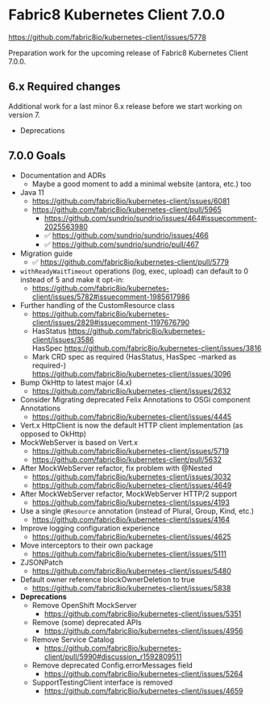 # Fabric8 Kubernetes Client 7.0.0

https://github.com/fabric8io/kubernetes-client/issues/5778

Preparation work for the upcoming release of Fabric8 Kubernetes Client 7.0.0.

## 6.x Required changes

Additional work for a last minor 6.x release before we start working on version 7.

- Deprecations

## 7.0.0 Goals

- Documentation and ADRs
  - Maybe a good moment to add a minimal website (antora, etc.) too
- Java 11
  - https://github.com/fabric8io/kubernetes-client/issues/6081
  - https://github.com/fabric8io/kubernetes-client/pull/5965
    - https://github.com/sundrio/sundrio/issues/464#issuecomment-2025563980
    - ✅ https://github.com/sundrio/sundrio/issues/466
    - ✅ https://github.com/sundrio/sundrio/pull/467
- Migration guide
  - ✅ https://github.com/fabric8io/kubernetes-client/pull/5779
- `withReadyWaitTimeout` operations (log, exec, upload) can default to 0 instead of 5 and make it opt-in:
  - https://github.com/fabric8io/kubernetes-client/issues/5782#issuecomment-1985617986
- Further handling of the CustomResource class
  - https://github.com/fabric8io/kubernetes-client/issues/2829#issuecomment-1197676790
  - HasStatus https://github.com/fabric8io/kubernetes-client/issues/3586<br/>
    HasSpec https://github.com/fabric8io/kubernetes-client/issues/3816
  - Mark CRD spec as required (HasStatus, HasSpec -marked as required-)<br />
    https://github.com/fabric8io/kubernetes-client/issues/3096
- Bump OkHttp to latest major (4.x)
  - https://github.com/fabric8io/kubernetes-client/issues/2632
- Consider Migrating deprecated Felix Annotations to OSGi component Annotations
  - https://github.com/fabric8io/kubernetes-client/issues/4445
- Vert.x HttpClient is now the default HTTP client implementation (as opposed to OkHttp)
- MockWebServer is based on Vert.x
  - https://github.com/fabric8io/kubernetes-client/issues/5719
  - https://github.com/fabric8io/kubernetes-client/pull/5632
- After MockWebServer refactor, fix problem with @Nested
  - https://github.com/fabric8io/kubernetes-client/issues/3032
  - https://github.com/fabric8io/kubernetes-client/issues/4649
- After MockWebServer refactor, MockWebServer HTTP/2 support
  - https://github.com/fabric8io/kubernetes-client/issues/4193
- Use a single `@Resource` annotation (instead of Plural, Group, Kind, etc.)
  - https://github.com/fabric8io/kubernetes-client/issues/4164
- Improve logging configuration experience
  - https://github.com/fabric8io/kubernetes-client/issues/4625
- Move interceptors to their own package
  - https://github.com/fabric8io/kubernetes-client/issues/5111
- ZJSONPatch
  - https://github.com/fabric8io/kubernetes-client/issues/5480
- Default owner reference blockOwnerDeletion to true
  - https://github.com/fabric8io/kubernetes-client/issues/5838
- **Deprecations**
  - Remove OpenShift MockServer
    - https://github.com/fabric8io/kubernetes-client/issues/5351
  - Remove (some) deprecated APIs
    - https://github.com/fabric8io/kubernetes-client/issues/4956
  - Remove Service Catalog
    - https://github.com/fabric8io/kubernetes-client/pull/5990#discussion_r1592809511
  - Remove deprecated Config.errorMessages field
    - https://github.com/fabric8io/kubernetes-client/issues/5264
  - SupportTestingClient interface is removed
    - https://github.com/fabric8io/kubernetes-client/issues/4659
